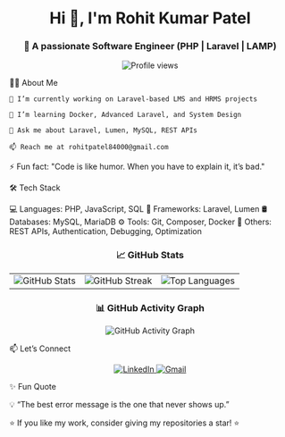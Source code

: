 <h1 align="center">Hi 👋, I'm Rohit Kumar Patel</h1> <h3 align="center">🚀 A passionate Software Engineer (PHP | Laravel | LAMP)</h3> <p align="center"> <img src="https://komarev.com/ghpvc/?username=rohit7985&label=Profile%20views&color=0e75b6&style=flat" alt="Profile views" /> </p>


👨‍💻 About Me

    🔭 I’m currently working on Laravel-based LMS and HRMS projects

    🌱 I’m learning Docker, Advanced Laravel, and System Design

    💬 Ask me about Laravel, Lumen, MySQL, REST APIs

    📫 Reach me at rohitpatel84000@gmail.com
    

⚡ Fun fact: "Code is like humor. When you have to explain it, it’s bad."

🛠️ Tech Stack

💻 Languages: PHP, JavaScript, SQL
🧰 Frameworks: Laravel, Lumen
🛢️ Databases: MySQL, MariaDB
⚙️ Tools: Git, Composer, Docker
🔐 Others: REST APIs, Authentication, Debugging, Optimization




<h3 align="center">📈 GitHub Stats</h3>

<table align="center">
  <tr>
    <td>
      <img src="https://github-readme-stats.vercel.app/api?username=rohit7985&show_icons=true&theme=radical" alt="GitHub Stats" />
    </td>
    <td>
      <img src="https://github-readme-streak-stats.herokuapp.com/?user=rohit7985&theme=radical" alt="GitHub Streak" />
    </td>
    <td>
      <img src="https://github-readme-stats.vercel.app/api/top-langs/?username=rohit7985&layout=compact&theme=radical" alt="Top Languages" />
    </td>
  </tr>
</table>

<h3 align="center">📊 GitHub Activity Graph</h3>

<p align="center">
  <img src="https://github-readme-activity-graph.vercel.app/graph?username=rohit7985&theme=react-dark&hide_border=true&area=true" alt="GitHub Activity Graph" />
</p>




📫 Let’s Connect
<p align="center"> <a href="https://www.linkedin.com/in/rohit84000/" target="_blank"> <img alt="LinkedIn" src="https://img.shields.io/badge/LinkedIn-0077B5?style=for-the-badge&logo=linkedin&logoColor=white" /> </a> <a href="mailto:rohitpatel84000@gmail.com"> <img alt="Gmail" src="https://img.shields.io/badge/Gmail-D14836?style=for-the-badge&logo=gmail&logoColor=white" /> </a> </p>


✨ Fun Quote

💡 “The best error message is the one that never shows up.”



⭐️ If you like my work, consider giving my repositories a star! ⭐️
